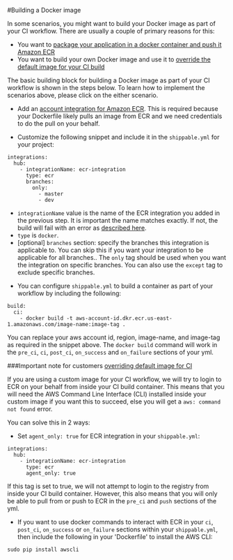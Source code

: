 
#Building a Docker image

In some scenarios, you might want to build your Docker image as part of your CI workflow. There are usually a couple of primary reasons for this:

* You want to [package your application in a docker container and push it Amazon ECR](/tutorials/ci/hub-amazon-ecr-push-docker-image/)
* You want to build your own Docker image and use it to [override the default image for your CI build](/tutorials/ci/hub-amazon-ecr-custom-ci-image/)

The basic building block for building a Docker image as part of your CI workflow is shown in the steps below. To learn how to implement the scenarios above, please click on the either scenario.

* Add an [account integration for Amazon ECR](/integrations/imageRegistries/ecr/). This is required because your Dockerfile likely pulls an image from ECR and we need credentials to do the pull on your behalf.

* Customize the following snippet and include it in the `shippable.yml` for your project:

```
integrations:
  hub:
    - integrationName: ecr-integration
      type: ecr
      branches:
        only:
          - master
          - dev
```
- `integrationName` value is the name of the ECR integration you added in the previous step. It is important the name matches exactly. If not, the build will fail with an error as  [described here](/ci/troubleshoot/#integration-name-specified-in-yml-does-not-match).
- `type` is `docker`.
- [optional] `branches` section: specify the branches this integration is applicable to. You can skip this if you want your integration to be applicable for all branches.. The `only` tag should be used when you want the integration on specific branches. You can also use the `except` tag to exclude specific branches.

* You can configure `shippable.yml` to build a container as part of your workflow by including the following:

```
build:
  ci:
    - docker build -t aws-account-id.dkr.ecr.us-east-1.amazonaws.com/image-name:image-tag .
```
You can replace your aws account id, region, image-name, and image-tag as required in the snippet above. The `docker build` command will work in the `pre_ci`, `ci`, `post_ci`, `on_success` and `on_failure` sections of your yml.



###Important note for customers [overriding default image for CI](../../../../../ci/shippableyml.md#pre-ci-boot)

If you are using a custom image for your CI workflow, we will try to login to ECR on your behalf from inside your CI build container. This means that you will need the AWS Command Line Interface (CLI) installed inside your custom image if you want this to succeed, else you will get a `aws: command not found` error.

You can solve this in 2 ways:

* Set `agent_only: true` for ECR integration in your `shippable.yml`:

```
integrations:
  hub:
    - integrationName: ecr-integration
      type: ecr
      agent_only: true

```

If this tag is set to true, we will not attempt to login to the registry from inside your CI build container. However, this also means that you will only be able to pull from or push to ECR in the `pre_ci` and `push` sections of the yml.

* If you want to use docker commands to interact with ECR in your `ci`, `post_ci`, `on_success` or `on_failure` sections within your `shippable.yml`, then include the following in your 'Dockerfile' to install the AWS CLI:

```
sudo pip install awscli

```
